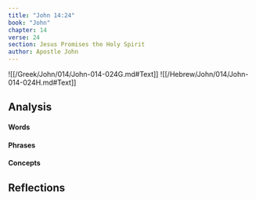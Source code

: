 ```yaml
---
title: "John 14:24"
book: "John"
chapter: 14
verse: 24
section: Jesus Promises the Holy Spirit
author: Apostle John
---
```

![[/Greek/John/014/John-014-024G.md#Text]]
![[/Hebrew/John/014/John-014-024H.md#Text]]

## Analysis

#### Words

#### Phrases

#### Concepts

## Reflections
